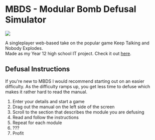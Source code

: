 # MBDS - Modular Bomb Defusal Simulator
<img src="https://i.imgur.com/2YdGMV0.png"></img>

A singleplayer web-based take on the popular game Keep Talking and Nobody Explodes.  
Made as my Year 12 high school IT project. Check it out [here](https://bomb.tem.party).

## Defusal Instructions
If you're new to MBDS I would recommend starting out on an easier difficulty. As the difficulty ramps up, you get less time to defuse which makes it rather hard to read the manual.  
1. Enter your details and start a game
2. Drag out the manual on the left side of the screen
3. Scroll to the section that describes the module you are defusing
4. Read and follow the instructions
5. Repeat for each module
6. ???
7. Profit
